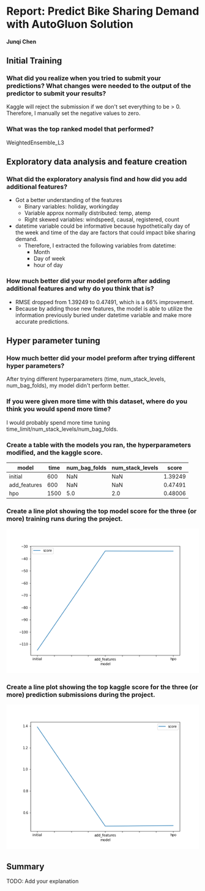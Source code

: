 # Report: Predict Bike Sharing Demand with AutoGluon Solution
#### Junqi Chen

## Initial Training
### What did you realize when you tried to submit your predictions? What changes were needed to the output of the predictor to submit your results?
Kaggle will reject the submission if we don't set everything to be > 0. Therefore, I manually set the negative values to zero. 

### What was the top ranked model that performed?
WeightedEnsemble_L3 

## Exploratory data analysis and feature creation
### What did the exploratory analysis find and how did you add additional features?
- Got a better understanding of the features
    - Binary variables: holiday, workingday
    - Variable approx normally distributed: temp, atemp
    - Right skewed variables: windspeed, causal, registered, count
- datetime variable could be informative because hypothetically day of the week and time of the day are factors that could impact bike sharing demand.
    - Therefore, I extracted the following variables from datetime:
        - Month
        - Day of week
        - hour of day

### How much better did your model preform after adding additional features and why do you think that is?
- RMSE dropped from 1.39249 to 0.47491, which is a 66% improvement. 
- Because by adding those new features, the model is able to utilize the information previously buried under datetime variable and make more accurate predictions.

## Hyper parameter tuning
### How much better did your model preform after trying different hyper parameters?
After trying different hyperparameters (time, num_stack_levels, num_bag_folds), my model didn't perform better. 

### If you were given more time with this dataset, where do you think you would spend more time?
I would probably spend more time tuning time_limit/num_stack_levels/num_bag_folds.

### Create a table with the models you ran, the hyperparameters modified, and the kaggle score.
|model|time|num_bag_folds|num_stack_levels|score|
|--|--|--|--|--|
|initial|600|NaN|NaN|1.39249|
|add_features|600|NaN|NaN|0.47491|
|hpo|1500|5.0|2.0|0.48006|

### Create a line plot showing the top model score for the three (or more) training runs during the project.

![model_train_score.png](img/model_train_score.png)

### Create a line plot showing the top kaggle score for the three (or more) prediction submissions during the project.

![model_test_score.png](img/model_test_score.png)

## Summary
TODO: Add your explanation
